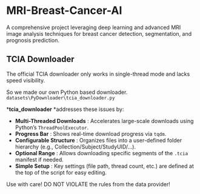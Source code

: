 # MRI-Breast-Cancer-AI

 A comprehensive project leveraging deep learning and advanced MRI image analysis techniques for breast cancer detection, segmentation, and prognosis prediction.



## TCIA Downloader

The official TCIA downloader only works in single-thread mode and lacks speed visibility. 

So we made our own Python based downloader. `datasets\PyDownloader\tcia_downloader.py`

***tcia_downloader** *addresses these issues by:

* **Multi-Threaded Downloads** : Accelerates large-scale downloads using Python’s `ThreadPoolExecutor`.
* **Progress Bar** : Shows real-time download progress via `tqdm`.
* **Configurable Structure** : Organizes files into a user-defined folder hierarchy (e.g., Collection/Subject/StudyUID/…).
* **Optional Range** : Allows downloading specific segments of the `.tcia` manifest if needed.
* **Simple Setup** : Key settings (file path, thread count, etc.) are defined at the top of the script for easy editing.

Use with care! DO NOT VIOLATE the rules from the data provider!
